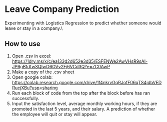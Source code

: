 # Leave Company Prediction
Experimenting with Logistics Regression to predict whether someone would leave or stay in a company.\

## How to use
1. Open .csv in excel: https://1drv.ms/x/c/ea133d2d652e3d35/ESFENWe2AwVHsR9sAI-JP6gBfdfwSQIwO6OVv2Fj6VCd3Q?e=ZC0AwP
2. Make a copy of the .csv sheet
3. Open google colab: https://colab.research.google.com/drive/1f4nkrvGqRJofF06qTS4jdbVEDRucjXBu?usp=sharing
4. Run each block of code from the top after the block before has ran successfully.
5. Input the satisfaction level, average monthly working hours, if they are promoted in the last 5 years, and their salary. A prediction of whether the employee will quit or stay will appear.
